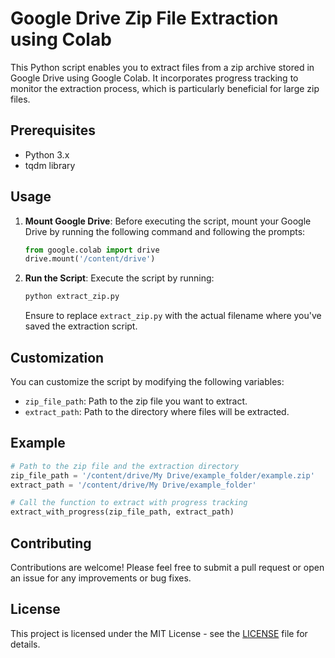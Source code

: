 # Google Drive Zip File Extraction using Colab

This Python script enables you to extract files from a zip archive stored in Google Drive using Google Colab. It incorporates progress tracking to monitor the extraction process, which is particularly beneficial for large zip files.

## Prerequisites

- Python 3.x
- tqdm library

## Usage

1. **Mount Google Drive**: Before executing the script, mount your Google Drive by running the following command and following the prompts:

   ```python
   from google.colab import drive
   drive.mount('/content/drive')
   ```

2. **Run the Script**: Execute the script by running:

   ```bash
   python extract_zip.py
   ```

   Ensure to replace `extract_zip.py` with the actual filename where you've saved the extraction script.

## Customization

You can customize the script by modifying the following variables:

- `zip_file_path`: Path to the zip file you want to extract.
- `extract_path`: Path to the directory where files will be extracted.

## Example

```python
# Path to the zip file and the extraction directory
zip_file_path = '/content/drive/My Drive/example_folder/example.zip'
extract_path = '/content/drive/My Drive/example_folder'

# Call the function to extract with progress tracking
extract_with_progress(zip_file_path, extract_path)
```

## Contributing

Contributions are welcome! Please feel free to submit a pull request or open an issue for any improvements or bug fixes.

## License

This project is licensed under the MIT License - see the [LICENSE](LICENSE) file for details.
